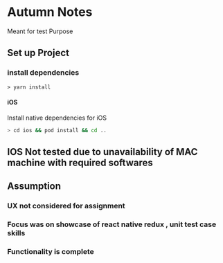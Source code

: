 # Autumn Notes

Meant for test Purpose

## Set up Project

### install dependencies

```shell
> yarn install
```

#### iOS

Install native dependencies for iOS

```bash
> cd ios && pod install && cd ..
```

## IOS Not tested due to unavailability of MAC machine with required softwares

## Assumption

### UX not considered for assignment

### Focus was on showcase of react native redux , unit test case skills

### Functionality is complete
